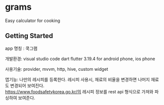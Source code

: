 # grams

Easy calculator for cooking

## Getting Started

app 명칭 : 쿡그램 

개발환경: 
 visual studio code
 dart
 flutter 3.19.4
 for android phone, ios phone
 
사용기술:
 provider, mvvm, http, hive, custom widget

앱기능: 
나만의 레시피를 등록한다.
레시피 사용시, 재료의 비율을 변경하면 나머지 재료도 변경되어 보여진다.  
https://www.foodsafetykorea.go.kr/의 레시피 정보를 rest api 형식으로 가져와 파싱하여 보여준다.

